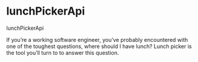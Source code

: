 # lunchPickerApi
lunchPickerApi

If you’re a working software engineer, you’ve probably encountered with one of the toughest questions, where should I have lunch?
Lunch picker is the tool you’ll turn to to answer this question.
